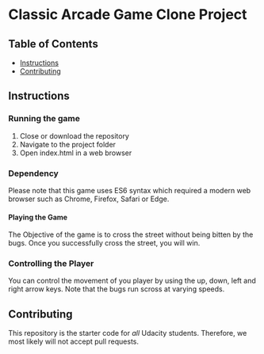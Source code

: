 # Classic Arcade Game Clone Project

## Table of Contents

- [Instructions](#instructions)
- [Contributing](#contributing)

## Instructions

### Running the game
1. Close or download the repository
2. Navigate to the project folder
3. Open index.html in a web browser

### Dependency
Please note that this game uses ES6 syntax which required a modern web browser such as Chrome, Firefox, Safari or Edge.

#### Playing the Game
The Objective of the game is to cross the street without being bitten by the bugs. Once you successfully cross the street, you will win.

### Controlling the Player
You can control the movement of you player by using the up, down, left and right arrow keys. Note that the bugs run scross at varying speeds.

## Contributing

This repository is the starter code for _all_ Udacity students. Therefore, we most likely will not accept pull requests.
